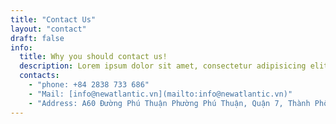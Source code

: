 ```yaml
---
title: "Contact Us"
layout: "contact"
draft: false
info: 
  title: Why you should contact us!
  description: Lorem ipsum dolor sit amet, consectetur adipisicing elit. Velit recusandae voluptates doloremque veniam temporibus porro culpa ipsa, nisi soluta minima saepe laboriosam debitis nesciunt.
  contacts: 
    - "phone: +84 2838 733 686"
    - "Mail: [info@newatlantic.vn](mailto:info@newatlantic.vn)"
    - "Address: A60 Đường Phú Thuận Phường Phú Thuận, Quận 7, Thành Phố Hồ Chí Minh, Việt Nam"
---
```

